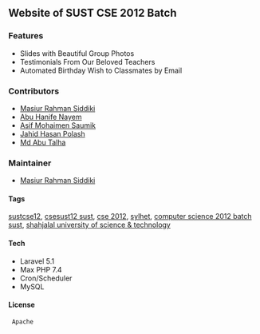 ## Website of SUST CSE 2012 Batch 

### Features
 
 * Slides with Beautiful Group Photos
 * Testimonials From Our Beloved Teachers
 * Automated Birthday Wish to Classmates by Email
 
 ### Contributors
   * [Masiur Rahman Siddiki](https://www.masiursiddiki.com/)
   * [Abu Hanife Nayem](https://www.linkedin.com/in/abu-hanife-nayem-8a9b03119/)
   * [Asif Mohaimen Saumik](https://asifmohai.men/)
   * [Jahid Hasan Polash](https://polash.sustcse12.xyz/)
   * [Md Abu Talha](https://talha08.github.io/)

### Maintainer
   * [Masiur Rahman Siddiki](https://www.masiursiddiki.com/)

#### Tags
[sustcse12](), [csesust12 sust](), [cse 2012](), [sylhet](), [computer science 2012 batch sust](), [shahjalal university of science & technology](www.sust.edu)

#### Tech
   * Laravel 5.1
   * Max PHP 7.4
   * Cron/Scheduler
   * MySQL

#### License
     Apache
